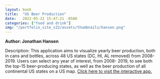 ```yaml
---
layout: book
title:  "US Beer Production"
date:   2022-05-22 15:47:21 -0500
categories: ["food and drink"]
img: "/portfolio_site_s22/assets/thumbnails/hansen.png"
---
```


<b>Author: Jonathan Hansen</b>

Description: This application aims to visualize yearly beer production, both in cans and bottles, across 48 US
states (DC, HI, AL removed) from 2008-2019. Users can select any year of interest, from 2008-
2019, to see both the top-15 beer-producing states, as well as the beer production of all
continental US states on a US map.
<a href="https://data-viz.it.wisc.edu/content/6cdc3cfb-b879-4855-a0c0-33d0e460cc02">Click here to visit the interactive app.</a>

[jekyll-docs]: https://jekyllrb.com/docs/home
[jekyll-gh]:   https://github.com/jekyll/jekyll
[jekyll-talk]: https://talk.jekyllrb.com/
